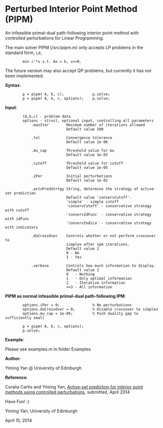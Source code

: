 Perturbed Interior Point Method (PIPM)
===============================================

An infeasible primal-dual path-following interior point method with 
controlled perturbations for Linear Programming.

The main solver PIPM (/src/pipm.m) only accepts LP problems 
in the standard form, i,e,
```
        min c'*x s.t. Ax = b, x>=0.        
```

The future version may also accept QP problems, but currently it has not been implemented.


**Syntax**:
```
        p = pipm( A, b, c);             p.solve;
        p = pipm( A, b, c, options);    p.solve;
```

**Input**:

```
        (A,b,c) - problem data
        options - struct, optional input, controlling all parameters
        	.maxIter        Maximum number of iterations allowed
                            Default value 100
        	                
        	.tol            Convergence tolerance
                            Default value 1e-06
        	                
        	.mu_cap         Threshold value for mu
        	                Default value 1e-03
        	                
        	.cutoff         Threshold value for cutoff
        	                Default value 1e-05
        	                
        	.iPer           Initial perturbations
                            Default value 1e-02
                                
        	.actvPredStrtgy String, determine the strategy of active-set prediction
                            Default value 'conservCutoff'.
                     		'simple' - simple cutoff
                     		'conservCutoff' - conservative strategy with cutoff
                     		'conservIdFunc' - conservative strategy with idFunc
                     		'conservIndica' - conservative strategy with indicators

        	.doCrossOver 	Controls whether or not perform crossover to
                    		simplex after ipm iterations.
                    		Default value 1
                          	0 - No
                          	1 - Yes

        	.verbose        Controls how much information to display.
                            Default value 2
                 	        0   - Nothing
                          	1   - Only optimal information
                          	2   - Iterative information
                          	>=3 - All information

```

**PIPM as normal infeasible primal-dual path-following IPM**:
```
        options.iPer = 0;               % No perturbations
        options.doCrossOver = 0;        % Disable crossover to simplex
        options.mu_cap = 1e-09;         % Push duality gap to sufficiently small
        
        p = pipm( A, b, c, options);
        p.solve;
```

**Example**: 

Please see examples.m in folder Examples


**Author**:  

Yiming Yan @ University of Edinburgh


**Reference**:

Coralia Cartis and Yiming Yan, 
[Active-set prediction for interior point methods using controlled perturbations](http://www.maths.ed.ac.uk/~yan/research/papers/aiipm.pdf),
submitted, April 2014



Have Fun! :)

Yiming Yan,
University of Edinburgh

April 15, 2014
